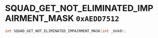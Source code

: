 # SQUAD_GET_NOT_ELIMINATED_IMPAIRMENT_MASK `0xAEDD7512`

```cpp
int SQUAD_GET_NOT_ELIMINATED_IMPAIRMENT_MASK(int _Unk0);
```
